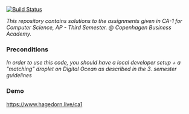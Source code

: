 [![Build Status](https://travis-ci.com/muniaxe/next-level-ca-one.svg?branch=master)](https://travis-ci.com/muniaxe/next-level-ca-one)

*This repository contains solutions to the assignments given in CA-1 for Computer Science, AP - Third Semester. @ Copenhagen Business Academy.*

### Preconditions
*In order to use this code, you should have a local developer setup + a "matching" droplet on Digital Ocean as described in the 3. semester guidelines* 

### Demo
https://www.hagedorn.live/ca1 
